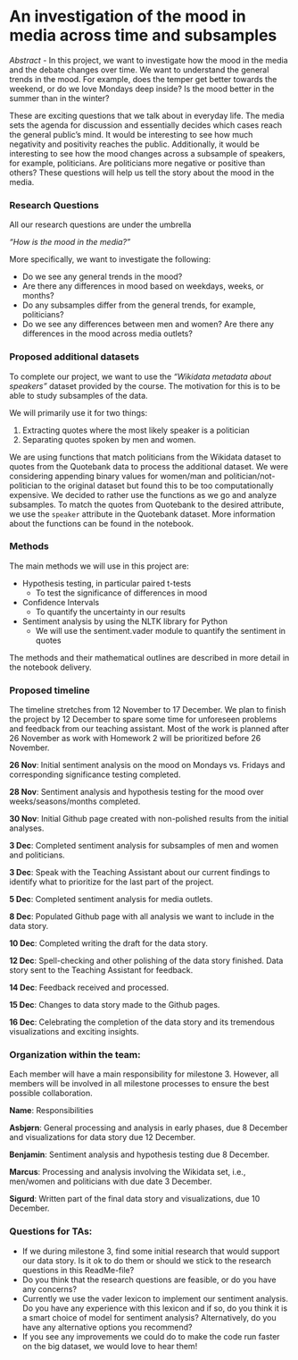 
# An investigation of the mood in media across time and subsamples
*Abstract* - In this project, we want to investigate how the mood in the media and the debate changes over time. We want to understand the general trends in the mood. For example, does the temper get better towards the weekend, or do we love Mondays deep inside? Is the mood better in the summer than in the winter?

These are exciting questions that we talk about in everyday life. The media sets the agenda for discussion and essentially decides which cases reach the general public’s mind. It would be interesting to see how much negativity and positivity reaches the public. Additionally, it would be interesting to see how the mood changes across a subsample of speakers, for example, politicians. Are politicians more negative or positive than others? These questions will help us tell the story about the mood in the media.

### Research Questions

All our research questions are under the umbrella 

*“How is the mood in the media?”* 

More specifically, we want to investigate the following:
* Do we see any general trends in the mood?
* Are there any differences in mood based on weekdays, weeks, or months?
* Do any subsamples differ from the general trends, for example, politicians?
* Do we see any differences between men and women?
Are there any differences in the mood across media outlets?



### Proposed additional datasets
To complete our project, we want to use the *“Wikidata metadata about speakers”* dataset provided by the course. The motivation for this is to be able to study subsamples of the data. 

We will primarily use it for two things:
 1) Extracting quotes where the most likely speaker is a politician
 2) Separating quotes spoken by men and women.

We are using functions that match politicians from the Wikidata dataset to quotes from the Quotebank data to process the additional dataset. We were considering appending binary values for women/man and politician/not-politician to the original dataset but found this to be too computationally expensive. We decided to rather use the functions as we go and analyze subsamples. To match the quotes from Quotebank to the desired attribute, we use the `speaker` attribute in the Quotebank dataset. More information about the functions can be found in the notebook. 
 
### Methods
The main methods we will use in this project are:
* Hypothesis testing, in particular paired t-tests
    * To test the significance of differences in mood
* Confidence Intervals
    * To quantify the uncertainty in our results
* Sentiment analysis by using the NLTK library for Python
    * We will use the sentiment.vader module to quantify the sentiment in quotes 

The methods and their mathematical outlines are described in more detail in the notebook delivery.

### Proposed timeline
The timeline stretches from 12 November to 17 December. We plan to finish the project by 12 December to spare some time for unforeseen problems and feedback from our teaching assistant. Most of the work is planned after 26 November as work with Homework 2 will be prioritized before 26 November.

__26 Nov__: Initial sentiment analysis on the mood on Mondays vs. Fridays and corresponding significance testing completed.

__28 Nov__: Sentiment analysis and hypothesis testing for the mood over weeks/seasons/months completed.

__30 Nov__: Initial Github page created with non-polished results from the initial analyses.

__3 Dec__: Completed sentiment analysis for subsamples of men and women and politicians.

__3 Dec__: Speak with the Teaching Assistant about our current findings to identify what to prioritize for the last part of the project.

__5 Dec__: Completed sentiment analysis for media outlets.

__8 Dec__: Populated Github page with all analysis we want to include in the data story.

__10 Dec__: Completed writing the draft for the data story.

__12 Dec__: Spell-checking and other polishing of the data story finished. Data story sent to the Teaching Assistant for feedback.

__14 Dec__: Feedback received and processed. 

__15 Dec__: Changes to data story made to the Github pages.

__16 Dec__: Celebrating the completion of the data story and its tremendous visualizations and exciting insights.

### Organization within the team:
Each member will have a main responsibility for milestone 3. However, all members will be involved in all milestone processes to ensure the best possible collaboration.

__Name__: Responsibilities

__Asbjørn__: General processing and analysis in early phases, due 8 December and visualizations for data story due 12 December.

__Benjamin__: Sentiment analysis and hypothesis testing due 8 December.

__Marcus__: Processing and analysis involving the Wikidata set, i.e., men/women and politicians with due date 3 December.

__Sigurd__: Written part of the final data story and visualizations, due 10 December.

### Questions for TAs:
* If we during milestone 3, find some initial research that would support our data story. Is it ok to do them or should we stick to the research questions in this ReadMe-file?
* Do you think that the research questions are feasible, or do you have any concerns?
* Currently we use the vader lexicon to implement our sentiment analysis. Do you have any experience with this lexicon and if so, do you think it is a smart choice of model for sentiment analysis? Alternatively, do you have any alternative options you recommend? 
* If you see any improvements we could do to make the code run faster on the big dataset, we would love to hear them!
